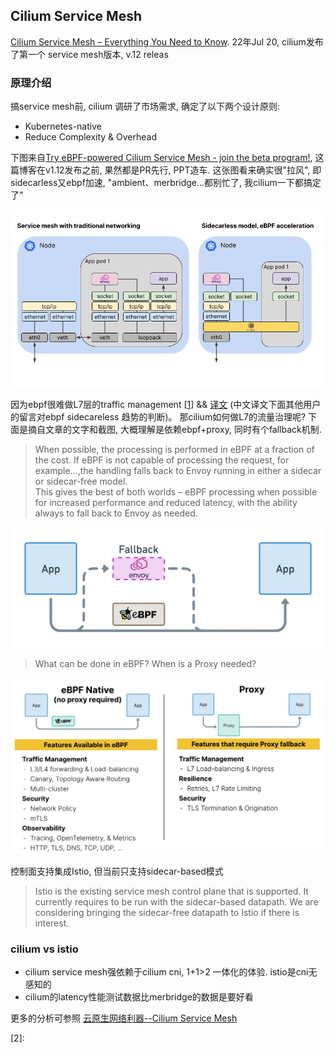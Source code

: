 ## Cilium Service Mesh

[Cilium Service Mesh – Everything You Need to Know](https://isovalent.com/blog/post/cilium-service-mesh/). 22年Jul 20, cilium发布了第一个 service mesh版本, v.12 releas

### 原理介绍

搞service mesh前, cilium 调研了市场需求, 确定了以下两个设计原则:
- Kubernetes-native
- Reduce Complexity & Overhead

下图来自[Try eBPF-powered Cilium Service Mesh - join the beta program!](https://cilium.io/blog/2021/12/01/cilium-service-mesh-beta/), 这篇博客在v1.12发布之前, 果然都是PR先行, PPT造车.
这张图看来确实很"拉风", 即sidecarless又ebpf加速, "ambient、merbridge...都别忙了, 我cilium一下都搞定了"

![cilium-service-mesh](../pics/cilium-service-mesh.png)


因为ebpf很难做L7层的traffic management [[1]] && [译文](https://jimmysong.io/blog/ebpf-sidecar-and-service-mesh/) (中文译文下面其他用户的留言对ebpf sidecareless 趋势的判断)。
那cilium如何做L7的流量治理呢? 下面是摘自文章的文字和截图, 大概理解是依赖ebpf+proxy, 同时有个fallback机制. 
> When possible, the processing is performed in eBPF at a fraction of the cost. If eBPF is not capable of processing the request, for example...,the handling falls back to Envoy running in either a sidecar or sidecar-free model.<br>
> This gives the best of both worlds – eBPF processing when possible for increased performance and reduced latency, with the ability always to fall back to Envoy as needed.

![cilium-fallback](../pics/cilium-ebpf-fallback.webp)

>What can be done in eBPF? When is a Proxy needed?

![cilium-ebpf-proxy](../pics/cilium-ebpf-proxy.webp)


控制面支持集成Istio, 但当前只支持sidecar-based模式
> Istio is the existing service mesh control plane that is supported. It currently requires to be run with the sidecar-based datapath. We are considering bringing the sidecar-free datapath to Istio if there is interest.

### cilium vs istio

- cilium service mesh强依赖于cilium cni, 1+1>2 一体化的体验. istio是cni无感知的
- cilium的latency性能测试数据比merbridge的数据是要好看

更多的分析可参照 [云原生网络利器--Cilium Service Mesh](https://mp.weixin.qq.com/s/taPzBp6uDKRv9FGbbVVPhA)

[1]: https://www.solo.io/blog/ebpf-for-service-mesh/
[2]: 